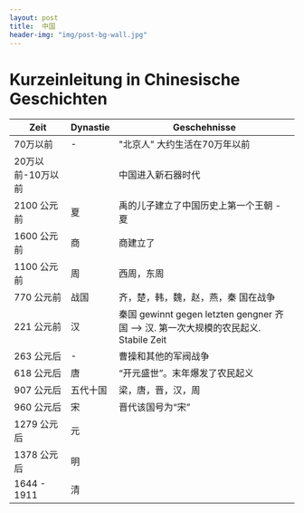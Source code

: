 ```yaml
---
layout: post
title:  中国
header-img: "img/post-bg-wall.jpg"
---
```



# Kurzeinleitung in Chinesische Geschichten

| Zeit | Dynastie | Geschehnisse |
|------|----------|--------------|
| 70万以前      | -         | "北京人" 大约生活在70万年以前              |
| 20万以前-10万以前      |          |  中国进入新石器时代            |
| 2100 公元前 | 夏 | 禹的儿子建立了中国历史上第一个王朝 - 夏 |
| 1600 公元前 | 商 | 商建立了 | 
| 1100 公元前 | 周 | 西周，东周 |
| 770 公元前 | 战国 | 齐，楚，韩，魏，赵，燕，秦 国在战争 |
| 221 公元前 | 汉 | 秦国 gewinnt gegen letzten gengner 齐国 --> 汉. 第一次大规模的农民起义. Stabile Zeit |
| 263 公元后 | - | 曹操和其他的军阀战争 |
| 618 公元后 | 唐 | “开元盛世”。末年爆发了农民起义 |    
| 907 公元后 | 五代十国| 梁，唐，晋，汉，周 | 
| 960 公元后| 宋 | 晋代该国号为“宋”
| 1279 公元后 | 元 | |
| 1378 公元后 | 明 | |
| 1644 - 1911 | 清 | |
